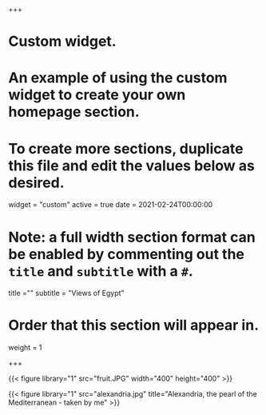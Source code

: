 
+++
# Custom widget.
# An example of using the custom widget to create your own homepage section.
# To create more sections, duplicate this file and edit the values below as desired.
widget = "custom"
active = true
date = 2021-02-24T00:00:00

# Note: a full width section format can be enabled by commenting out the `title` and `subtitle` with a `#`.
title =""
subtitle = "Views of Egypt"

# Order that this section will appear in.
weight = 1


+++


{{< figure library="1" src="fruit.JPG" width="400" height="400" >}}

{{< figure library="1" src="alexandria.jpg" title="Alexandria, the pearl of the Mediterranean - taken by me" >}}


